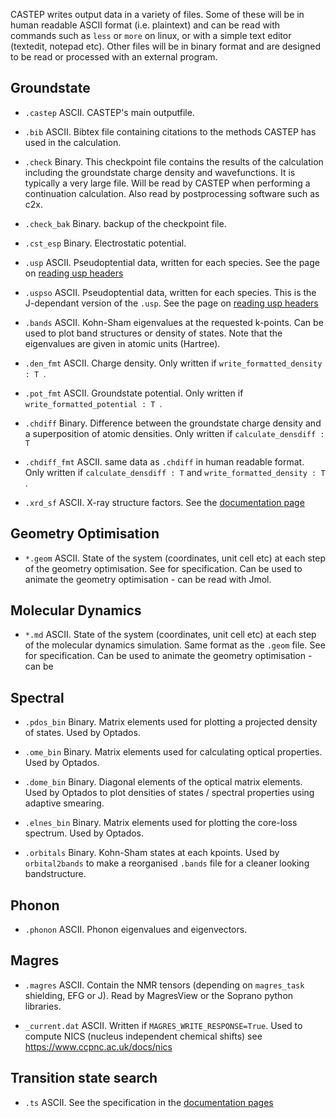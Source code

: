 CASTEP writes output data in a variety of files. Some of these will be in human readable ASCII format (i.e. plaintext) and 
can be read with commands such as `less` or `more` on linux, or with a simple text editor (textedit, notepad etc). Other files will be in binary format and are designed to be read or processed with an external program.


## Groundstate


* `.castep`
ASCII. CASTEP's main outputfile.

* `.bib`
ASCII. Bibtex file containing citations to the methods CASTEP has used in the calculation.

* `.check`
Binary. This checkpoint file contains the results of the calculation including the groundstate charge density and wavefunctions. It is typically a very large file. Will be read by CASTEP when performing a continuation calculation. Also read by postprocessing software such as c2x.

* `.check_bak`
Binary. backup of the checkpoint file.

* `.cst_esp`
Binary. Electrostatic potential.

* `.usp`
ASCII. Pseudoptential data, written for each species. See the page on [reading usp headers](/documentation/Pseudopotentials/reading_headers)

* `.uspso`
ASCII. Pseudoptential data, written for each species. This is the J-dependant version of the `.usp`. See the page on [reading usp headers](/documentation/Pseudopotentials/reading_headers)


* `.bands`
ASCII. Kohn-Sham eigenvalues at the requested k-points. Can be used to plot band structures or density of states. Note that the eigenvalues are given in atomic units (Hartree).

* `.den_fmt`
ASCII. Charge density. Only written if `write_formatted_density : T `.

* `.pot_fmt`
ASCII. Groundstate potential. Only written if `write_formatted_potential : T `.

* `.chdiff`
Binary. Difference between the groundstate charge density and a superposition of atomic densities. Only written if `calculate_densdiff : T`

* `.chdiff_fmt`
ASCII. same data as `.chdiff` in human readable format. Only written if `calculate_densdiff : T` and `write_formatted_density : T `.

* `.xrd_sf`
ASCII. X-ray structure factors. See the [documentation page](documentation/XRD/overview)

## Geometry Optimisation

* `*.geom`
ASCII. State of the system (coordinates, unit cell etc) at each step of the geometry optimisation. See for specification. Can be used to animate the geometry optimisation - can be read with Jmol.

## Molecular Dynamics

* `*.md`
ASCII. State of the system (coordinates, unit cell etc) at each step of the molecular dynamics simulation. Same format as the `.geom` file.  See for specification. Can be used to animate the geometry optimisation - can be

## Spectral

* `.pdos_bin`
Binary. Matrix elements used for plotting a projected density of states. Used by Optados.

* `.ome_bin`
Binary. Matrix elements used for calculating optical properties. Used by Optados.

* `.dome_bin`
Binary. Diagonal elements of the optical matrix elements. Used by Optados to plot densities of states / spectral properties using adaptive smearing.

* `.elnes_bin`
Binary. Matrix elements used for plotting the core-loss spectrum. Used by Optados.

* `.orbitals`
Binary. Kohn-Sham states at each kpoints. Used by `orbital2bands` to make a reorganised `.bands` file for a cleaner looking bandstructure.

## Phonon

* `.phonon`
ASCII. Phonon eigenvalues and eigenvectors.

## Magres

* `.magres`
ASCII. Contain the NMR tensors (depending on `magres_task` shielding, EFG or J). Read by MagresView or the Soprano python libraries.

* `_current.dat`
ASCII. Written if `MAGRES_WRITE_RESPONSE=True`. Used to compute NICS (nucleus independent chemical shifts) see https://www.ccpnc.ac.uk/docs/nics

## Transition state search

* `.ts`
ASCII. See the specification in the [documentation pages](/documentation/Transition_State_Search/neb)
